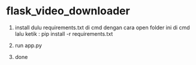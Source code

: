 # flask_video_downloader

1. install dulu requirements.txt di cmd dengan cara open folder ini di cmd lalu ketik : pip install -r requirements.txt
   
2. run app.py

3. done
